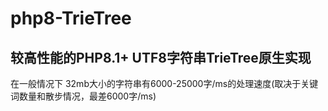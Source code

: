 # php8-TrieTree
较高性能的PHP8.1+ UTF8字符串TrieTree原生实现
-----
在一般情况下 32mb大小的字符串有6000-25000字/ms的处理速度(取决于关键词数量和散步情况，最差6000字/ms)
